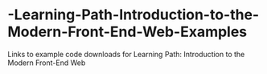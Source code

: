 # -Learning-Path-Introduction-to-the-Modern-Front-End-Web-Examples
Links to example code downloads for Learning Path: Introduction to the Modern Front-End Web 
